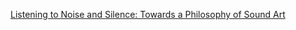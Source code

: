 [Listening to Noise and Silence: Towards a Philosophy of Sound Art](http://www.amazon.com/gp/product/B00OFQ3RSC/ref=dp-kindle-redirect?ie=UTF8&btkr=1)
